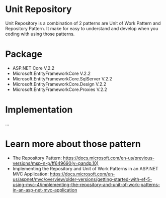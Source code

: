 # Unit Repository
Unit Repository is a combination of 2 patterns are Unit of Work Pattern and Repository Pattern.
It make for easy to understand and develop when you coding with using those patterns.

# Package
 - ASP.NET Core V.2.2
 - Microsoft.EntityFrameworkCore V.2.2
 - Microsoft.EntityFrameworkCore.SqlServer V.2.2
 - Microsoft.EntityFrameworkCore.Design V.2.2
 - Microsoft.EntityFrameworkCore.Proxies V.2.2
 
# Implementation
  ...
 
 
# Learn more about those pattern
 - The Repository Pattern: https://docs.microsoft.com/en-us/previous-versions/msp-n-p/ff649690(v=pandp.10)
 - Implementing the Repository and Unit of Work Patterns in an ASP.NET MVC Application: https://docs.microsoft.com/en-us/aspnet/mvc/overview/older-versions/getting-started-with-ef-5-using-mvc-4/implementing-the-repository-and-unit-of-work-patterns-in-an-asp-net-mvc-application
 

